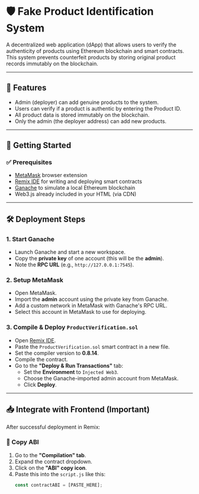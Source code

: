# 🛡️ Fake Product Identification System

A decentralized web application (dApp) that allows users to verify the authenticity of products using Ethereum blockchain and smart contracts. This system prevents counterfeit products by storing original product records immutably on the blockchain.

---

## 📌 Features

- Admin (deployer) can add genuine products to the system.
- Users can verify if a product is authentic by entering the Product ID.
- All product data is stored immutably on the blockchain.
- Only the admin (the deployer address) can add new products.

---

## 🚀 Getting Started

### ✅ Prerequisites

- [MetaMask](https://metamask.io/) browser extension
- [Remix IDE](https://remix.ethereum.org/) for writing and deploying smart contracts
- [Ganache](https://trufflesuite.com/ganache/) to simulate a local Ethereum blockchain
- Web3.js already included in your HTML (via CDN)

---

## 🛠️ Deployment Steps

### 1. Start Ganache

- Launch Ganache and start a new workspace.
- Copy the **private key** of one account (this will be the **admin**).
- Note the **RPC URL** (e.g., `http://127.0.0.1:7545`).

### 2. Setup MetaMask

- Open MetaMask.
- Import the **admin** account using the private key from Ganache.
- Add a custom network in MetaMask with Ganache's RPC URL.
- Select this account in MetaMask to use for deploying.

### 3. Compile & Deploy `ProductVerification.sol`

- Open [Remix IDE](https://remix.ethereum.org/).
- Paste the `ProductVerification.sol` smart contract in a new file.
- Set the compiler version to **0.8.14**.
- Compile the contract.
- Go to the **"Deploy & Run Transactions"** tab:
  - Set the **Environment** to `Injected Web3`.
  - Choose the Ganache-imported admin account from MetaMask.
  - Click **Deploy**.

---

## 📥 Integrate with Frontend (Important)

After successful deployment in Remix:

### 🔹 Copy ABI

1. Go to the **"Compilation" tab**.
2. Expand the contract dropdown.
3. Click on the **"ABI" copy icon**.
4. Paste this into the `script.js` like this:
   ```js
   const contractABI = [PASTE_HERE];

